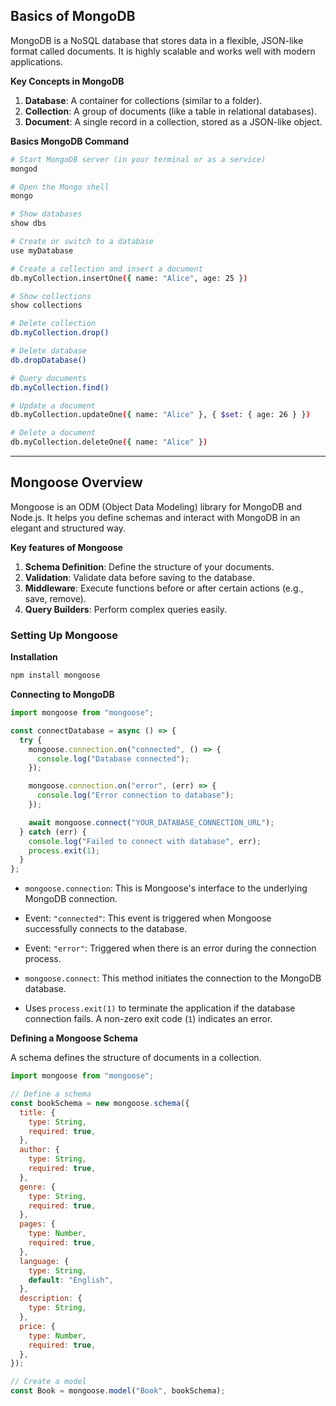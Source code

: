 ## Basics of MongoDB

MongoDB is a NoSQL database that stores data in a flexible, JSON-like format called documents. It is highly scalable and works well with modern applications.

**Key Concepts in MongoDB**

1. **Database**: A container for collections (similar to a folder).
2. **Collection**: A group of documents (like a table in relational databases).
3. **Document**: A single record in a collection, stored as a JSON-like object.

**Basics MongoDB Command**

```bash
# Start MongoDB server (in your terminal or as a service)
mongod

# Open the Mongo shell
mongo

# Show databases
show dbs

# Create or switch to a database
use myDatabase

# Create a collection and insert a document
db.myCollection.insertOne({ name: "Alice", age: 25 })

# Show collections
show collections

# Delete collection
db.myCollection.drop()

# Delete database
db.dropDatabase()

# Query documents
db.myCollection.find()

# Update a document
db.myCollection.updateOne({ name: "Alice" }, { $set: { age: 26 } })

# Delete a document
db.myCollection.deleteOne({ name: "Alice" })

```

---

## Mongoose Overview

Mongoose is an ODM (Object Data Modeling) library for MongoDB and Node.js. It helps you define schemas and interact with MongoDB in an elegant and structured way.

**Key features of Mongoose**

1. **Schema Definition**: Define the structure of your documents.
2. **Validation**: Validate data before saving to the database.
3. **Middleware**: Execute functions before or after certain actions (e.g., save, remove).
4. **Query Builders**: Perform complex queries easily.

### Setting Up Mongoose

**Installation**

```bash
npm install mongoose
```

**Connecting to MongoDB**

```javascript
import mongoose from "mongoose";

const connectDatabase = async () => {
  try {
    mongoose.connection.on("connected", () => {
      console.log("Database connected");
    });

    mongoose.connection.on("error", (err) => {
      console.log("Error connection to database");
    });

    await mongoose.connect("YOUR_DATABASE_CONNECTION_URL");
  } catch (err) {
    console.log("Failed to connect with database", err);
    process.exit(1);
  }
};
```

- `mongoose.connection`: This is Mongoose's interface to the underlying MongoDB connection.

- Event: `"connected"`: This event is triggered when Mongoose successfully connects to the database.

- Event: `"error"`: Triggered when there is an error during the connection process.

- `mongoose.connect`: This method initiates the connection to the MongoDB database.

- Uses `process.exit(1)` to terminate the application if the database connection fails. A non-zero exit code (`1`) indicates an error.

**Defining a Mongoose Schema**

A schema defines the structure of documents in a collection.

```javascript
import mongoose from "mongoose";

// Define a schema
const bookSchema = new mongoose.schema({
  title: {
    type: String,
    required: true,
  },
  author: {
    type: String,
    required: true,
  },
  genre: {
    type: String,
    required: true,
  },
  pages: {
    type: Number,
    required: true,
  },
  language: {
    type: String,
    default: "English",
  },
  description: {
    type: String,
  },
  price: {
    type: Number,
    required: true,
  },
});

// Create a model
const Book = mongoose.model("Book", bookSchema);
```
